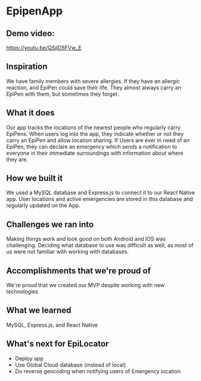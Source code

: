 # EpipenApp

## Demo video:
https://youtu.be/QSjID5FVw_E

## Inspiration
We have family members with severe allergies. If they have an allergic reaction, and EpiPen could save their life. They almost always carry an EpiPen with them, but sometimes they forget.

## What it does
Our app tracks the locations of the nearest people who regularly carry EpiPens. When users log into the app, they indicate whether or not they carry an EpiPen and allow location sharing. If Users are ever in need of an EpiPen, they can declare an emergency which sends a notification to everyone in their immediate surroundings with information about where they are.

## How we built it
We used a MySQL database and Express.js to connect it to our React Native app. User locations and active emergencies are stored in this database and regularly updated on the App.

## Challenges we ran into
Making things work and look good on both Android and IOS was challenging. Deciding what database to use was difficult as well, as most of us were not familiar with working with databases.

## Accomplishments that we're proud of
We're proud that we created our MVP despite working with new technologies

## What we learned
MySQL, Express.js, and React Native

## What's next for EpiLocator
- Deploy app 
- Use Global Cloud database (instead of local)
- Do reverse geocoding when notifying users of Emergency location
